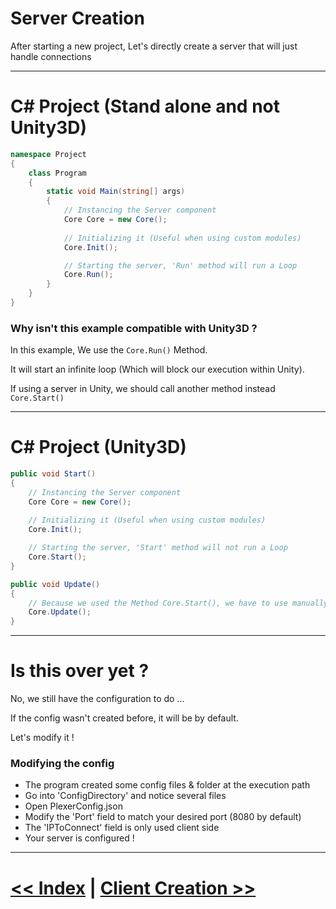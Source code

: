 # Server Creation

After starting a new project, Let's directly create a server that will just handle connections

---

# C# Project (Stand alone and not Unity3D)
```cs
namespace Project
{
	class Program
	{
		static void Main(string[] args)
		{
			// Instancing the Server component
			Core Core = new Core();
		
			// Initializing it (Useful when using custom modules)
			Core.Init();

			// Starting the server, 'Run' method will run a Loop
			Core.Run();
		}
	}
}
```

### Why isn't this example compatible with Unity3D ?
In this example, We use the ```Core.Run()``` Method.

It will start an infinite loop (Which will block our execution within Unity).

If using a server in Unity, we should call another method instead ```Core.Start()```

---

# C# Project (Unity3D)
```cs
public void Start()
{
	// Instancing the Server component
	Core Core = new Core();
		
	// Initializing it (Useful when using custom modules)
	Core.Init();

	// Starting the server, 'Start' method will not run a Loop
	Core.Start();
}

public void Update()
{
	// Because we used the Method Core.Start(), we have to use manually the Core.Update() Method
	Core.Update();
}
```

---
# Is this over yet ?

No, we still have the configuration to do ...

If the config wasn't created before, it will be by default.

Let's modify it !

### Modifying the config

- The program created some config files & folder at the execution path
- Go into 'ConfigDirectory' and notice several files
- Open PlexerConfig.json
- Modify the 'Port' field to match your desired port (8080 by default)
- The 'IPToConnect' field is only used client side
- Your server is configured !

---

# [<< Index](Examples.md) | [Client Creation >>](ClientCreation.md)